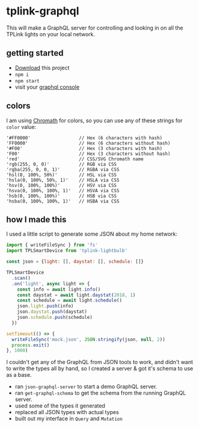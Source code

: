 # tplink-graphql

This will make a GraphQL server for controlling and looking in on all the TPLink lights on your local network.

## getting started

* [Download](LINK_NEEDED) this project
* `npm i`
* `npm start`
* visit your [graphql console](http://localhost:3000/playground)

## colors

I am using [Chromath](https://github.com/jfsiii/chromath) for colors, so you can use any of these strings for `color` value:

```
'#FF0000'                  // Hex (6 characters with hash)
'FF0000'                   // Hex (6 characters without hash)
'#F00'                     // Hex (3 characters with hash)
'F00'                      // Hex (3 characters without hash)
'red'                      // CSS/SVG Chromath name
'rgb(255, 0, 0)'           // RGB via CSS
'rgba(255, 0, 0, 1)'       // RGBA via CSS
'hsl(0, 100%, 50%)'        // HSL via CSS
'hsla(0, 100%, 50%, 1)'    // HSLA via CSS
'hsv(0, 100%, 100%)'       // HSV via CSS
'hsva(0, 100%, 100%, 1)'   // HSVA via CSS
'hsb(0, 100%, 100%)'       // HSB via CSS
'hsba(0, 100%, 100%, 1)'   // HSBA via CSS
```

## how I made this

I used a little script to generate some JSON about my home network:

```js
import { writeFileSync } from 'fs'
import TPLSmartDevice from 'tplink-lightbulb'

const json = {light: [], daystat: [], schedule: []}

TPLSmartDevice
  .scan()
  .on('light', async light => {
    const info = await light.info()
    const daystat = await light.daystat(2018, 1)
    const schedule = await light.schedule()
    json.light.push(info)
    json.daystat.push(daystat)
    json.schedule.push(schedule)
  })

setTimeout(() => {
  writeFileSync('mock.json', JSON.stringify(json, null, 2))
  process.exit()
}, 1000)
```

I couldn't get any of the GraphQL from JSON tools to work, and didn't want to write the types all by hand, so I created a server & got it's schema to use as a base.

* ran `json-graphql-server` to start a demo GraphQL server.
* ran `get-graphql-schema` to get the schema from the running GraphQL server.
* used some of the types it generated
* replaced all JSON types with actual types
* built out my interface in `Query` and `Mutation`